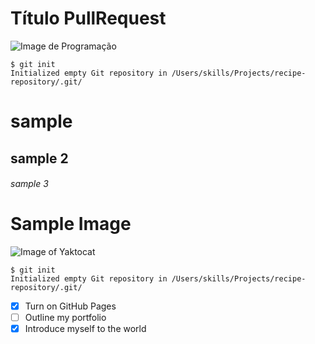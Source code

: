 # Título PullRequest

![Image de Programação](https://t.ctcdn.com.br/fQTNMo-ELGhfrRSHMsjpz3zuB1M=/512x288/smart/filters:format(webp)/i611963.jpeg)


```
$ git init
Initialized empty Git repository in /Users/skills/Projects/recipe-repository/.git/
```

# sample
## sample 2
###### sample 3


# Sample Image
 
![Image of Yaktocat](https://octodex.github.com/images/yaktocat.png)


```
$ git init
Initialized empty Git repository in /Users/skills/Projects/recipe-repository/.git/
```


- [x] Turn on GitHub Pages
- [ ] Outline my portfolio
- [x] Introduce myself to the world
